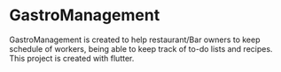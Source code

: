 # GastroManagement

GastroManagement is created to help restaurant/Bar owners to keep schedule of workers, being able to keep track of to-do lists and recipes.
This project is created with flutter.
